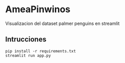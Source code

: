 # AmeaPinwinos

Visualizacion del dataset palmer penguins en streamlit

## Intrucciones

    pip install -r requirements.txt
    streamlit run app.py
